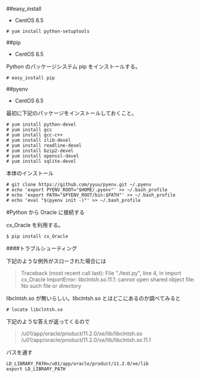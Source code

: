 ##easy_install

- CentOS 6.5

```
# yum install python-setuptools
```

##pip

- CentOS 6.5

Python のパッケージシステム pip をインストールする。

```
# easy_install pip
```

##pyenv

- CentOS 6.5

最初に下記のパッケージをインストールしておくこと。

```
# yum install python-devel
# yum install gcc
# yum install gcc-c++
# yum install zlib-devel
# yum install readline-devel
# yum install bzip2-devel
# yum install openssl-devel
# yum install sqlite-devel
```

本体のインストール

```
# git clone https://github.com/yyuu/pyenv.git ~/.pyenv
# echo 'export PYENV_ROOT="$HOME/.pyenv"' >> ~/.bash_profile
# echo 'export PATH="$PYENV_ROOT/bin:$PATH"' >> ~/.bash_profile
# echo 'eval "$(pyenv init -)"' >> ~/.bash_profile
```

#Python から Oracle に接続する

cx_Oracle を利用する。

```
$ pip install cx_Oracle
```

####トラブルシューティング

下記のような例外がスローされた場合には

> Traceback (most recent call last):
>   File "./test.py", line 4, in <module>
>     import cx_Oracle
> ImportError: libclntsh.so.11.1: cannot open shared object file: No such file or directory

libclntsh.so が無いらしい。libclntsh.so とはどこにあるのか調べてみると

```
# locate libclntsh.so
```

下記のような答えが返ってくるので

> /u01/app/oracle/product/11.2.0/xe/lib/libclntsh.so
> /u01/app/oracle/product/11.2.0/xe/lib/libclntsh.so.11.1

パスを通す

```
LD_LIBRARY_PATH=/u01/app/oracle/product/11.2.0/xe/lib
export LD_LIBRARY_PATH
```
